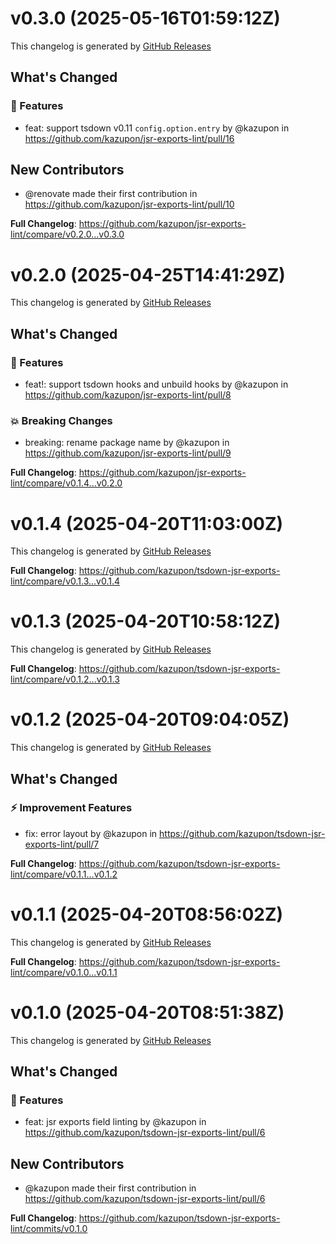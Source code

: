 # v0.3.0 (2025-05-16T01:59:12Z)

This changelog is generated by [GitHub Releases](https://github.com/kazupon/jsr-exports-lint/releases/tag/v0.3.0)

<!-- Release notes generated using configuration in .github/release.yml at v0.3.0 -->

## What's Changed

### 🌟 Features

- feat: support tsdown v0.11 `config.option.entry` by @kazupon in https://github.com/kazupon/jsr-exports-lint/pull/16

## New Contributors

- @renovate made their first contribution in https://github.com/kazupon/jsr-exports-lint/pull/10

**Full Changelog**: https://github.com/kazupon/jsr-exports-lint/compare/v0.2.0...v0.3.0

# v0.2.0 (2025-04-25T14:41:29Z)

This changelog is generated by [GitHub Releases](https://github.com/kazupon/jsr-exports-lint/releases/tag/v0.2.0)

<!-- Release notes generated using configuration in .github/release.yml at v0.2.0 -->

## What's Changed

### 🌟 Features

- feat!: support tsdown hooks and unbuild hooks by @kazupon in https://github.com/kazupon/jsr-exports-lint/pull/8

### 💥 Breaking Changes

- breaking: rename package name by @kazupon in https://github.com/kazupon/jsr-exports-lint/pull/9

**Full Changelog**: https://github.com/kazupon/jsr-exports-lint/compare/v0.1.4...v0.2.0

# v0.1.4 (2025-04-20T11:03:00Z)

This changelog is generated by [GitHub Releases](https://github.com/kazupon/tsdown-jsr-exports-lint/releases/tag/v0.1.4)

<!-- Release notes generated using configuration in .github/release.yml at v0.1.4 -->

**Full Changelog**: https://github.com/kazupon/tsdown-jsr-exports-lint/compare/v0.1.3...v0.1.4

# v0.1.3 (2025-04-20T10:58:12Z)

This changelog is generated by [GitHub Releases](https://github.com/kazupon/tsdown-jsr-exports-lint/releases/tag/v0.1.3)

<!-- Release notes generated using configuration in .github/release.yml at v0.1.3 -->

**Full Changelog**: https://github.com/kazupon/tsdown-jsr-exports-lint/compare/v0.1.2...v0.1.3

# v0.1.2 (2025-04-20T09:04:05Z)

This changelog is generated by [GitHub Releases](https://github.com/kazupon/tsdown-jsr-exports-lint/releases/tag/v0.1.2)

<!-- Release notes generated using configuration in .github/release.yml at v0.1.2 -->

## What's Changed

### ⚡ Improvement Features

- fix: error layout by @kazupon in https://github.com/kazupon/tsdown-jsr-exports-lint/pull/7

**Full Changelog**: https://github.com/kazupon/tsdown-jsr-exports-lint/compare/v0.1.1...v0.1.2

# v0.1.1 (2025-04-20T08:56:02Z)

This changelog is generated by [GitHub Releases](https://github.com/kazupon/tsdown-jsr-exports-lint/releases/tag/v0.1.1)

<!-- Release notes generated using configuration in .github/release.yml at v0.1.1 -->

**Full Changelog**: https://github.com/kazupon/tsdown-jsr-exports-lint/compare/v0.1.0...v0.1.1

# v0.1.0 (2025-04-20T08:51:38Z)

This changelog is generated by [GitHub Releases](https://github.com/kazupon/tsdown-jsr-exports-lint/releases/tag/v0.1.0)

<!-- Release notes generated using configuration in .github/release.yml at v0.1.0 -->

## What's Changed

### 🌟 Features

- feat: jsr exports field linting by @kazupon in https://github.com/kazupon/tsdown-jsr-exports-lint/pull/6

## New Contributors

- @kazupon made their first contribution in https://github.com/kazupon/tsdown-jsr-exports-lint/pull/6

**Full Changelog**: https://github.com/kazupon/tsdown-jsr-exports-lint/commits/v0.1.0
